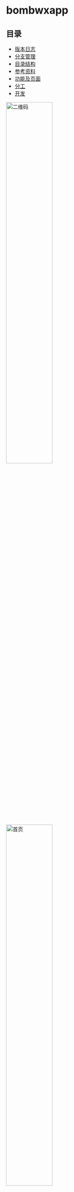 # bombwxapp
## 目录

- [版本日志](#版本日志)
- [分支管理](#分支管理)
- [目录结构](#目录结构)
- [参考资料](#参考资料)
- [功能及页面](#功能及页面)
- [分工](#分工)
- [开发](#开发)


<img src="" alt="二维码" width="50%">
<img src="" alt="首页" width="50%">

更多截图见：https://

## 开源许可证 License AGPLv3
 
> 开源是一种精神，烟圈微信小程序的开源更是蓝山工作室的一种进步
> 
> 开源是自由的，而不是免费的。Free(自由) is not free(免费)

请认真阅读并遵守以下开源协议

`AGPLv3` [GNU Affero General Public License v3.0](https://github.com/yanquan-studio/yanquan/blob/master/LICENSE)
代码仅作学习微信小程序所用，禁止私用，违者必究

---

## 版本日志
> 版本号命名规则 vX.Y.Z
> 
> X: 主版本号, Y: 次版本号, Z: 修订号
> 
> 修饰后缀词(可选) - alpha: 内测版, beta: 公测版, 无(默认): 正式版

~~### v1.0.0 正式版 【待发布】~~

### v0.0.1 alpha 内测版 【当前版本】
* 测试bmob数据库连接
* 2017.3.3 发布
* 开启内测
## 分支管理

```
bombwxapp
  ├─ master       // 默认分支（开发测试版本所用分支；保护分支，只允许由[other]分支-Pull Requests-其他人review而来，故无法push）
  ├─ stable       // 稳定分支（正式版本所用分支；高级保护分支，只允许管理员操作，通常由master分支-Pull Requests而来）
  └─ [other]      // 其他开发分支（只允许该项目Collaborators创建及push分支）
```
---
更多详见wiki：[开发记录/开发须知](https://github.com/lanshan-studio/yanquan/wiki)

### 目录结构
```
yanquan
  ├─ app.json       // 全局配置文件，决定页面文件的路径、窗口表现、设置网络超时时间、设置多tab等     
  ├─ app.js         // 全局js，如执行App()函数来初始化注册小程序
  ├─ app.wxss       // 全局样式
  ├─ utils          // 模块化文件夹，利用module.exports暴露接口，通过require(path)使用模块接口
  │    └─ util.js   // 模块化例子
  ├─ images         // 图片文件夹
  └─ pages          // 页面文件夹
       ├─ index     // 主页
       │    ├─ index.wxml
       │    ├─ index.wxss
       │    └─ index.js
       ├─ news      // 资讯
       │    ├─ news.wxml    // 列表
       │    ├─ news.wxss
       │    ├─ news.js
       │    ├─ detail.wxml   // 详情
       │    ├─ detail.wxss
       │    └─ detail.js
       ├─ more      // 更多
       │    ├─ more.wxml    // 更多 (含绑定用户)
       │    ├─ more.wxss
       │    ├─ more.js
       │    ├─ about.wxml   // 关于
       │    ├─ about.wxss
       │    └─ about.js
       └─ core      // 主页功能文件夹
            ├─ plant       // 实时车间
            │    ├─ plant.wxml
            │    ├─ plant.wxss
            │    └─ plant.js
            └─ other    // 其他
                 └─ ..
```

### 参考资料

* （重要）官方开发文档：https://mp.weixin.qq.com/debug/wxadoc/dev/
* 开发工具：https://mp.weixin.qq.com/debug/wxadoc/dev/devtools/download.html
* 更多资料：https://github.com/Aufree/awesome-wechat-weapp
* 设计指南：https://mp.weixin.qq.com/debug/wxadoc/design/
* flex布局
  * 语法篇：http://www.ruanyifeng.com/blog/2015/07/flex-grammar.html
  * 实例篇：http://www.ruanyifeng.com/blog/2015/07/flex-examples.html

## v1.0
### 功能及页面
> 共15个页面，3个主tabnav页面

| 编号|  功能        | 路径                       | 视觉设计| 页面重构| 后端接口|前后端交互|
|:---:| -----------  | -------------------------- |:-------:|:------: |:-------:|:--------:|
| 1   | **【主页】** | pages/index/index(.wxml)   | ✔       | ✔       | ✘       |          |
| 10  | 实时车间     | pages/core/plant/plant     |         |         |         |          |
| 11  | 故障查询     | pages/core/search/search   |         |         |         |          |
| 12  | 生产信息     | pages/core/infor/infor     |         |         |         |          |
| 13  | 其他功能     | pages/core/other/other     |         |         | ✔       |          |
| 19  | 故障报修     | pages/core/repair/repair   |         |         |         |          |
| 2   | **【资讯】** | pages/news/news            | ✔       | ✔       |         |          |
|     |   公告       | (同上)                     | ✘       | ✘       | ✔       | ✘        |
|     |   通知       | (同上)                     | ✘       | ✘       | ✔       | ✘        |
| 20  | 资讯详情     | pages/news/detail          |         |         |         |          |
| 3   | **【更多】** | pages/more/more (含绑定用户|         |         |         |          |
|     | 绑定用户     | (同上)                     |         |         |         |          |
|     | 用户信息     | (同上)                     | ✘       | ✘       |         |          |
| 30  | 关于         | pages/more/about           |         |         | ✘       | ✘        |
|     | 反馈         | (跳转至github - new issue) | ✘       | ✘       | ✘       | ✘        |

### 分工
> 项目期限：10月底前

| who    | todo                  |
|:------:| --------------------- |
|   1  | 项目架构，页面1、2、20  |
|   2  | 视觉设计交互（主页面）  |
|   2  | 视觉设计交互（分页面）  |
|   3  | 后台接口完善（基于数采) |
|   4  | 页面10、13        |
|   4  | 页面11、12        |
|   5  | 页面15、16        |
|   5  | 页面19、3、30           |

### 开发
> 每个人创建自己的分支进行开发，开发完成后再通过pull request至master分支。

#### 1、clone代码
```
$ git clone git@github.com:yanquan-studio/yanquan.git
```
```
$ cd yanquan
```
```
$ git remote add origin git@github.com:yanquan-studio/yanquan.git
```

#### 2、在master主分支的基础上创建并切换你自己的分支
```
[master]:$ git checkout -b 你的分支名
```
```
[你的分支]:$ 
```

#### 3、打开微信web开发者工具，并添加项目
* **AppID** 选择 无AppID
* **项目名称** 填写为 yanquan
* **项目目录** 选择clone出的git仓库

---

#### @、提交你的代码至github
```
执行: [pull代码并更新master至你自己的分支] (见下文)
```
```
[你的分支]:$ git push origin 你的分支名
```

#### @、pull代码并更新master至你自己的分支]
```
[你的分支]:$ git add .
```
```
[你的分支]:$ git commit -m "提交信息"
```
pull master代码
```
[你的分支]:$ git pull origin master:master
```
更新master代码到你的分支
```
[你的分支]:$ git rebase master
```

#### @、提交你的代码至master
* 执行: [提交你的代码至github] (见上文)
* 在github上进行create pull request，进行如下选择：
  * base: master
  * compare: 你的分支
* 等待项目管理员review代码，并同意pull request
